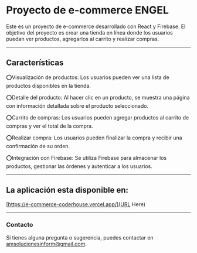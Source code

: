 # Proyecto de e-commerce ENGEL

Este es un proyecto de e-commerce desarrollado con React y Firebase. El objetivo del proyecto es crear una tienda en línea donde los usuarios puedan ver productos, agregarlos al carrito y realizar compras.
_______

## **Características**
⭕Visualización de productos: Los usuarios pueden ver una lista de productos disponibles en la tienda.

⭕Detalle del producto: Al hacer clic en un producto, se muestra una página con información detallada sobre el producto seleccionado.

⭕Carrito de compras: Los usuarios pueden agregar productos al carrito de compras y ver el total de la compra.

⭕Realizar compra: Los usuarios pueden finalizar la compra y recibir una confirmación de su orden.

⭕Integración con Firebase: Se utiliza Firebase para almacenar los productos, gestionar las órdenes y autenticar a los usuarios.

_______

## La aplicación esta disponible en:
[https://e-commerce-coderhouse.vercel.app/](URL Here)

_______

### Contacto
Si tienes alguna pregunta o sugerencia, puedes contactar en amsolucionesinform@gmail.com.